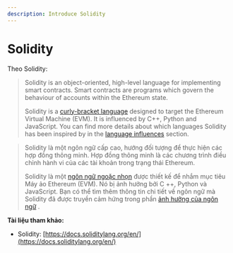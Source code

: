 ```yaml
---
description: Introduce Solidity
---
```


# Solidity

Theo Solidity:&#x20;

> Solidity is an object-oriented, high-level language for implementing smart contracts. Smart contracts are programs which govern the behaviour of accounts within the Ethereum state.
>
> Solidity is a [curly-bracket language](https://en.wikipedia.org/wiki/List\_of\_programming\_languages\_by\_type#Curly-bracket\_languages) designed to target the Ethereum Virtual Machine (EVM). It is influenced by C++, Python and JavaScript. You can find more details about which languages Solidity has been inspired by in the [language influences](https://docs.soliditylang.org/en/v0.8.14/language-influences.html) section.

> Solidity là một ngôn ngữ cấp cao, hướng đối tượng để thực hiện các hợp đồng thông minh. Hợp đồng thông minh là các chương trình điều chỉnh hành vi của các tài khoản trong trạng thái Ethereum.
>
> Solidity là một [ngôn ngữ ngoặc nhọn](https://en.wikipedia.org/wiki/List\_of\_programming\_languages\_by\_type#Curly-bracket\_languages) được thiết kế để nhắm mục tiêu Máy ảo Ethereum (EVM). Nó bị ảnh hưởng bởi C ++, Python và JavaScript. Bạn có thể tìm thêm thông tin chi tiết về ngôn ngữ mà Solidity đã được truyền cảm hứng trong phần [ảnh hưởng của ngôn ngữ](https://docs.soliditylang.org/en/v0.8.14/language-influences.html) .

**Tài liệu tham khảo:**

* Solidity: [https://docs.soliditylang.org/en/](https://docs.soliditylang.org/en/)
